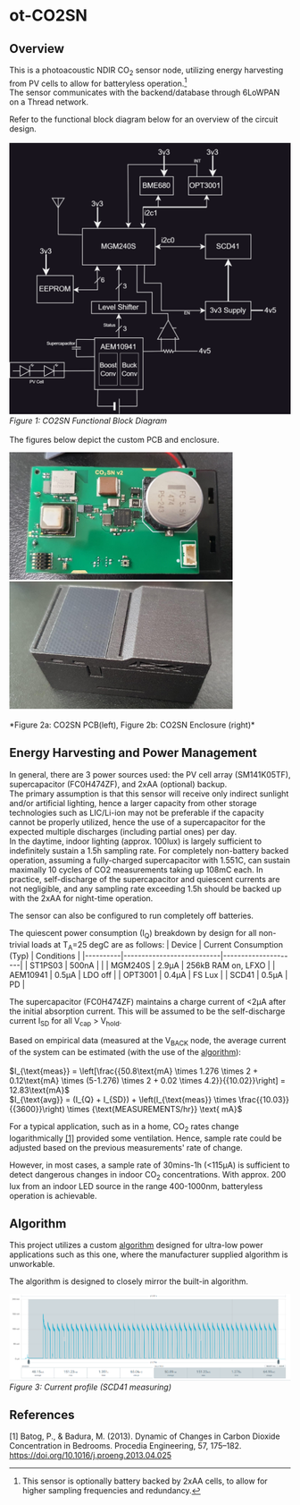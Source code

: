 # ot-CO2SN
 
## Overview

This is a photoacoustic NDIR CO<sub>2</sub> sensor node, utilizing energy harvesting from PV cells to allow for batteryless operation.[^1]<br>
The sensor communicates with the backend/database through 6LoWPAN on a Thread network.

Refer to the functional block diagram below for an overview of the circuit design. <br><br>
![Block Diagram](https://github.com/edward62740/ot-CO2SN/blob/master/Documentation/blockdiag.jpg)<br>
*Figure 1: CO2SN Functional Block Diagram*
<br><br>
The figures below depict the custom PCB and enclosure.
<br>
<div>
    <img src="https://github.com/edward62740/ot-CO2SN/blob/master/Documentation/co2sn.jpeg" alt="PCB" width="400" />
    <img src="https://github.com/edward62740/ot-CO2SN/blob/master/Documentation/case.jpeg" alt="PCB" width="400" />
</div><br>
*Figure 2a: CO2SN PCB(left), Figure 2b: CO2SN Enclosure (right)*

## Energy Harvesting and Power Management
In general, there are 3 power sources used: the PV cell array (SM141K05TF), supercapacitor (FC0H474ZF), and 2xAA (optional) backup.<br>
The primary assumption is that this sensor will receive only indirect sunlight and/or artificial lighting, hence a larger capacity from other storage technologies such as LIC/Li-ion may not be preferable if the capacity cannot be properly utilized, hence the use of a supercapacitor for the expected multiple discharges (including partial ones) per day.<br>
In the daytime, indoor lighting (approx. 100lux) is largely sufficient to indefinitely sustain a 1.5h sampling rate.
For completely non-battery backed operation, assuming a fully-charged supercapacitor with $1.551\text{C}$, can sustain maximally 10 cycles of CO2 measurements taking up $108\text{mC}$ each. In practice, self-discharge of the supercapacitor and quiescent currents are not negligible, and any sampling rate exceeding 1.5h should be backed up with the 2xAA for night-time operation.<br>

The sensor can also be configured to run completely off batteries.<br>
 
The quiescent power consumption (I<sub>Q</sub>) breakdown by design for all non-trivial loads at T<sub>A</sub>=25 degC are as follows:
| Device   | Current Consumption (Typ) | Conditions          |
|----------|---------------------------|---------------------|
| ST1PS03  | 500nA                     |                     |
| MGM240S  | 2.9µA                     | 256kB RAM on, LFXO  |
| AEM10941 | 0.5µA                     | LDO off             |
| OPT3001  | 0.4µA                     | FS Lux              |
| SCD41    | 0.5µA                     | PD                  |

The supercapacitor (FC0H474ZF) maintains a charge current of <2µA after the initial absorption current. This will be assumed to be the self-discharge current I<sub>SD</sub> for all V<sub>cap</sub> > V<sub>hold</sub>. <br>

Based on empirical data (measured at the V<sub>BACK</sub> node, the average current of the system can be estimated (with the use of the [algorithm](#algorithm)):
<br><br>
$I_{\text{meas}} = \left[\frac{{50.8\text{mA} \times 1.276 \times 2 + 0.12\text{mA} \times (5-1.276) \times 2 + 0.02 \times 4.2}}{{10.02}}\right] = 12.83\text{mA}$<br>
$I_{\text{avg}} = (I_{Q} + I_{SD}) + \left(I_{\text{meas}} \times \frac{{10.03}}{{3600}}\right) \times \{\text{MEASUREMENTS/hr}} \text{  mA}$

For a typical application, such as in a home, CO<sub>2</sub> rates change logarithmically [[1]](#1) provided some ventilation. Hence, sample rate could be adjusted based on the previous measurements' rate of change. <br>

However, in most cases, a sample rate of 30mins-1h (<115µA) is sufficient to detect dangerous changes in indoor CO<sub>2</sub> concentrations. With approx. 200 lux from an indoor LED source in the range 400-1000nm, batteryless operation is achievable. <br>
## Algorithm
This project utilizes a custom [algorithm](https://github.com/edward62740/SCD4x-LPC) designed for ultra-low power applications such as this one, where the manufacturer supplied algorithm is unworkable.<br>

The algorithm is designed to closely mirror the built-in algorithm.

![PCB](https://github.com/edward62740/ot-CO2SN/blob/master/Documentation/current_meas.png)<br>
*Figure 3: Current profile (SCD41 measuring)*


[^1]: This sensor is optionally battery backed by 2xAA cells, to allow for higher sampling frequencies and redundancy.


## References
<a id="1">[1]</a> 
Batog, P., & Badura, M. (2013). Dynamic of Changes in Carbon Dioxide Concentration in Bedrooms. Procedia Engineering, 57, 175–182. https://doi.org/10.1016/j.proeng.2013.04.025
